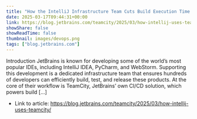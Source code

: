 ```yaml
---
title: "How the IntelliJ Infrastructure Team Cuts Build Execution Time by 30% With TeamCity"
date: 2025-03-17T09:44:31+00:00
link: https://blog.jetbrains.com/teamcity/2025/03/how-intellij-uses-teamcity/
showShare: false
showReadTime: false
thumbnail: images/devops.png
tags: ["blog.jetbrains.com"]
---
```

Introduction JetBrains is known for developing some of the world’s most popular IDEs, including IntelliJ IDEA, PyCharm, and WebStorm. Supporting this development is a dedicated infrastructure team that ensures hundreds of developers can efficiently build, test, and release these products. At the core of their workflow is TeamCity, JetBrains’ own CI/CD solution, which powers build […]

- Link to article: https://blog.jetbrains.com/teamcity/2025/03/how-intellij-uses-teamcity/